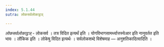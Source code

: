 ```yaml
---
index: 5.1.44
sutra: लोकसर्वलोकाट्ठञ्

---
```

_लोकसर्वलोकाट्ठञ्_ - लोकसर्व । तत्र विदित इत्यर्थं इति । योगविभागसामर्थ्यात्तस्येआर इति नानुवर्तत इति भावः । लौकिक इति । लोकेषु विदित इत्यर्थः । सर्वलोकशब्दे विशेषमाह — अनुशतिकादित्वादिति ।